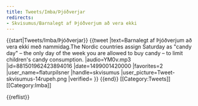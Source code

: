 ```yaml
---
title: Tweets/Imba/Þjóðverjar
redirects:
- Skvisumus/Barnalegt af Þjóðverjum að vera ekki
---
```


{{start|Tweets/Imba/Þjóðverjar}}
{{tweet
|text=Barnalegt af Þjóðverjum að vera ekki með nammidag.<ref>The Nordic countries assign Saturday as "candy day" – the only day of the week you are allowed to buy candy – to limit children's candy consumption.</ref>
|audio=YM0v.mp3
|id=881501962423894016
|date=1499001420000
|favorites=2
|user_name=flaturpilsner
|handle=skvisumus
|user_picture=Tweet-skvisumus-14rupeh.png
|verified=
}}
{{end}}<noinclude>
[[Category:Tweets]]
[[Category:Imba]]
</noinclude>

{{reflist}}